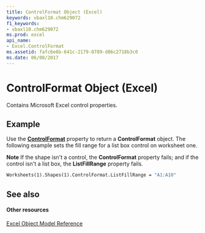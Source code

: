 ```yaml
---
title: ControlFormat Object (Excel)
keywords: vbaxl10.chm629072
f1_keywords:
- vbaxl10.chm629072
ms.prod: excel
api_name:
- Excel.ControlFormat
ms.assetid: fafc6e6b-641c-2179-0789-d86c2718b3c0
ms.date: 06/08/2017
---
```



# ControlFormat Object (Excel)

Contains Microsoft Excel control properties.


## Example

Use the  **[ControlFormat](shape-controlformat-property-excel.md)** property to return a **ControlFormat** object. The following example sets the fill range for a list box control on worksheet one.


 **Note**  If the shape isn't a control, the  **ControlFormat** property fails; and if the control isn't a list box, the **ListFillRange** property fails.


```vb
Worksheets(1).Shapes(1).ControlFormat.ListFillRange = "A1:A10"
```


## See also


#### Other resources


[Excel Object Model Reference](http://msdn.microsoft.com/library/11ea8598-8a20-92d5-f98b-0da04263bf2c%28Office.15%29.aspx)


